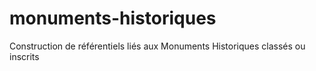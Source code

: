 # monuments-historiques
Construction de référentiels liés aux Monuments Historiques classés ou inscrits
